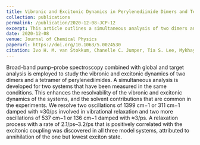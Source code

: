 ```yaml
---
title: Vibronic and Excitonic Dynamics in Perylenediimide Dimers and Tetramer
collection: publications
permalink: /publication/2020-12-08-JCP-12
excerpt: This article outlines a simultaneous analysis of two dimers and a tetramer of perylenedimmides via global target analysis which enhances resolution of vibronic and excitonic dynamics of the system.
date: 2020-12-08
venue: Journal of Chemical Physics
paperurl: https://doi.org/10.1063/5.0024530
citation: Ivo H. M. van Stokkum, Chanelle C. Jumper, Tia S. Lee, Mykhaylo Myahkostupov, Felix N. Castellano, Gregory D. Scholes. Vibronic and Excitonic Dynamics in Perylenediimide Dimers and Tetramer. J. Chem. Phys. 2020,153, 224101. 
---
```

Broad-band pump–probe spectroscopy combined with global and target analysis is employed to study the vibronic and excitonic dynamics of two dimers and a tetramer of perylenediimides. A simultaneous analysis is developed for two systems that have been measured in the same conditions. This enhances the resolvability of the vibronic and excitonic dynamics of the systems, and the solvent contributions that are common in the experiments. We resolve two oscillations of 1399 cm−1 or 311 cm−1 damped with ≈30/ps involved in vibrational relaxation and two more oscillations of 537 cm−1 or 136 cm−1 damped with ≈3/ps. A relaxation process with a rate of 2.1/ps–3.2/ps that is positively correlated with the excitonic coupling was discovered in all three model systems, attributed to annihilation of the one but lowest exciton state.
